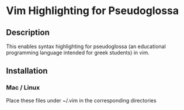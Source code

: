 # Vim Highlighting for Pseudoglossa  

## Description
This enables syntax highlighting for pseudoglossa 
(an educational programming language
intended for greek students) in vim.

## Installation

### Mac / Linux
Place these files under ~/.vim in the corresponding
directories

